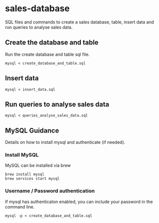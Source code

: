 # sales-database

SQL files and commands to create a sales database, table, insert data and run queries to analyse sales data.

## Create the database and table

Run the create database and table sql file.

```
mysql < create_database_and_table.sql
```

## Insert data

```
mysql < insert_data.sql
```

## Run queries to analyse sales data

```
mysql < queries_analyse_sales_data.sql
```

## MySQL Guidance

Details on how to install mysql and authenticate (if needed).

### Install MySQL

MySQL can be installed via brew

```
brew install mysql
brew services start mysql
```

### Username / Password authentication

If mysql has authenticaton enabled, you can include your password in the command line.

```
mysql -p < create_database_and_table.sql
```
